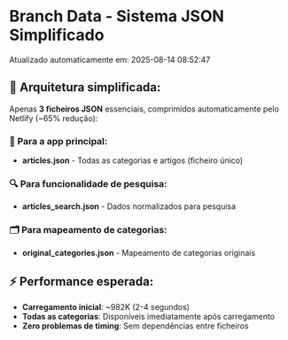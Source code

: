 # Branch Data - Sistema JSON Simplificado
Atualizado automaticamente em: 2025-08-14 08:52:47

## 🎯 Arquitetura simplificada:
Apenas **3 ficheiros JSON** essenciais, comprimidos automaticamente pelo Netlify (~65% redução):

### 📱 Para a app principal:
- **articles.json** - Todas as categorias e artigos (ficheiro único)

### 🔍 Para funcionalidade de pesquisa:
- **articles_search.json** - Dados normalizados para pesquisa

### 🗂️ Para mapeamento de categorias:
- **original_categories.json** - Mapeamento de categorias originais

## ⚡ Performance esperada:
- **Carregamento inicial**: ~982K (2-4 segundos)
- **Todas as categorias**: Disponíveis imediatamente após carregamento
- **Zero problemas de timing**: Sem dependências entre ficheiros
